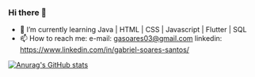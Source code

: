 ### Hi there 👋

- 🌱 I’m currently learning Java | HTML | CSS | Javascript | Flutter | SQL
- 📫 How to reach me: e-mail: gasoares03@gmail.com  linkedin: https://www.linkedin.com/in/gabriel-soares-santos/

[![Anurag's GitHub stats](https://github-readme-stats.vercel.app/apisoaresssg=anuraghazra)](https://github.com/anuraghazra/github-readme-stats)
